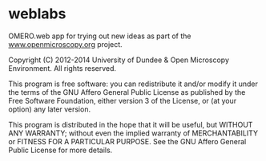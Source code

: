 weblabs
=======

OMERO.web app for trying out new ideas as part of the www.openmicroscopy.org project.

Copyright (C) 2012-2014 University of Dundee & Open Microscopy Environment.
  All rights reserved.

  This program is free software: you can redistribute it and/or modify
  it under the terms of the GNU Affero General Public License as
  published by the Free Software Foundation, either version 3 of the
  License, or (at your option) any later version.

  This program is distributed in the hope that it will be useful,
  but WITHOUT ANY WARRANTY; without even the implied warranty of
  MERCHANTABILITY or FITNESS FOR A PARTICULAR PURPOSE.  See the
  GNU Affero General Public License for more details.
